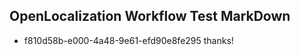 ## OpenLocalization Workflow Test MarkDown
* f810d58b-e000-4a48-9e61-efd90e8fe295 thanks!

<!--HONumber=Aug16_HO5-->


